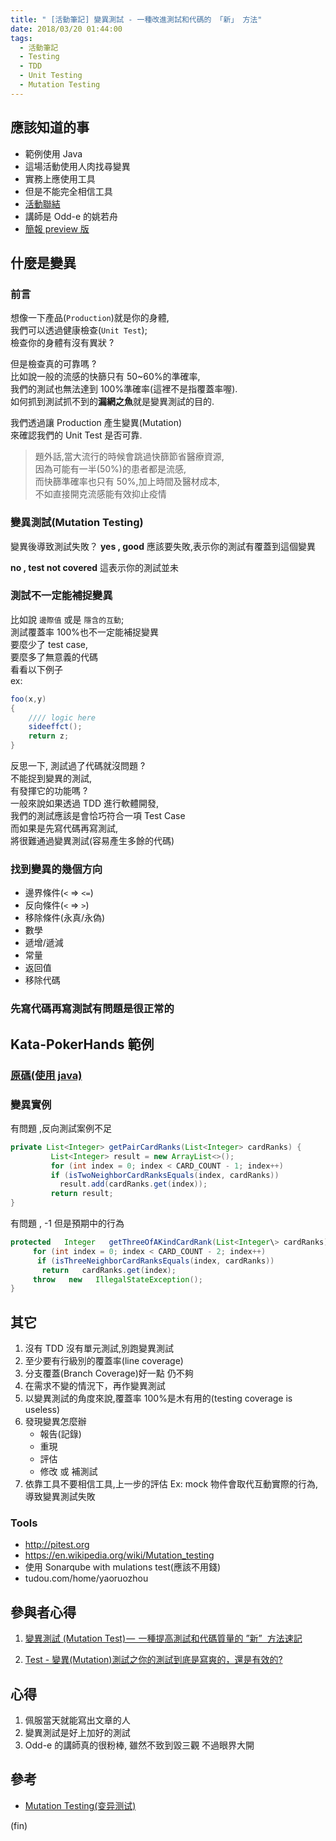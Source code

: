 ```yaml
---
title: " [活動筆記] 變異測試 - 一種改進測試和代碼的 「新」 方法"
date: 2018/03/20 01:44:00
tags:
  - 活動筆記
  - Testing
  - TDD
  - Unit Testing
  - Mutation Testing
---
```


## 應該知道的事

- 範例使用 Java
- 這場活動使用人肉找尋變異
- 實務上應使用工具
- 但是不能完全相信工具
- [活動聯結](https://www.facebook.com/events/966762773499308/)
- 講師是 Odd-e 的姚若舟
- [簡報 preview 版](http://boolan.com/lecture/1000001089)

## 什麼是變異

### 前言

想像一下產品(`Production`)就是你的身體,  
我們可以透過健康檢查(`Unit Test`);  
檢查你的身體有沒有異狀 ?

但是檢查真的可靠嗎 ?  
比如說一般的流感的快篩只有 50~60%的準確率,  
我們的測試也無法達到 100%準確率(這裡不是指覆蓋率喔).  
如何抓到測試抓不到的**漏網之魚**就是變異測試的目的.

我們透過讓 Production 產生變異(Mutation)  
來確認我們的 Unit Test 是否可靠.

> 題外話,當大流行的時候會跳過快篩節省醫療資源,  
> 因為可能有一半(50%)的患者都是流感,  
> 而快篩準確率也只有 50%,加上時間及醫材成本,  
> 不如直接開克流感能有效抑止疫情

### 變異測試(Mutation Testing)

變異後導致測試失敗？
**yes , good**
應該要失敗,表示你的測試有覆蓋到這個變異

**no , test not covered**
這表示你的測試並未

### 測試不一定能補捉變異

比如說 `邊際值` 或是 `隱含的互動`;  
測試覆蓋率 100%也不一定能補捉變異  
要麼少了 test case,  
要麼多了無意義的代碼  
看看以下例子  
ex:

```csharp
foo(x,y)
{
    //// logic here
    sideeffct();
    return z;
}
```

反思一下, 測試過了代碼就沒問題 ?  
不能捉到變異的測試,  
有發揮它的功能嗎 ?  
一般來說如果透過 TDD 進行軟體開發,  
我們的測試應該是會恰巧符合一項 Test Case  
而如果是先寫代碼再寫測試,  
將很難通過變異測試(容易產生多餘的代碼)

### 找到變異的幾個方向

- 邊界條件(`<` => `<=`)
- 反向條件(`<` => `>`)
- 移除條件(永真/永偽)
- 數學
- 遞增/遞減
- 常量
- 返回值
- 移除代碼

### 先寫代碼再寫測試有問題是很正常的

## Kata-PokerHands 範例

### [原碼(使用 java)](https://github.com/JosephYao/Kata-PokerHands)

### 變異實例

有問題 ,反向測試案例不足

```java
private List<Integer> getPairCardRanks(List<Integer> cardRanks) {
         List<Integer> result = new ArrayList<>();
         for (int index = 0; index < CARD_COUNT - 1; index++)
         if (isTwoNeighborCardRanksEquals(index, cardRanks))
           result.add(cardRanks.get(index));
         return result;
}
```

有問題 , -1 但是預期中的行為

```java
protected   Integer   getThreeOfAKindCardRank(List<Integer\> cardRanks) {
     for (int index = 0; index < CARD_COUNT - 2; index++)
      if (isThreeNeighborCardRanksEquals(index, cardRanks))
       return   cardRanks.get(index);
     throw   new   IllegalStateException();
}
```

## 其它

1. 沒有 TDD 沒有單元測試,別跑變異測試
2. 至少要有行級別的覆蓋率(line coverage)
3. 分支覆蓋(Branch Coverage)好一點 仍不夠
4. 在需求不變的情況下，再作變異測試
5. 以變異測試的角度來說,覆蓋率 100%是木有用的(testing coverage is useless)
6. 發現變異怎麼辦
   - 報告(記錄)
   - 重現
   - 評估
   - 修改 或 補測試
7. 依靠工具不要相信工具,上一步的評估
   Ex: mock 物件會取代互動實際的行為,導致變異測試失敗

### Tools

- <http://pitest.org>
- <https://en.wikipedia.org/wiki/Mutation_testing>
- 使用 Sonarqube with mulations test(應該不用錢)
- tudou.com/home/yaoruozhou

## 參與者心得

1. [變異測試 (Mutation Test) —  一種提高測試和代碼質量的 ”新”  方法速記](https://medium.com/@loverjersey/變異測試-mutation-test-一種提高測試和代碼質量的-新-方法速記-35bde79a5c7a)

2. [Test - 變異(Mutation)測試之你的測試到底是寫爽的，還是有效的?](https://dotblogs.com.tw/im_sqz777/2018/03/15/004634)

## 心得

1. 佩服當天就能寫出文章的人
2. 變異測試是好上加好的測試
3. Odd-e 的講師真的很粉棒, 雖然不致到毀三觀 不過眼界大開

## 參考

- [Mutation Testing(变异测试)](http://www.cnblogs.com/TongWee/p/4505289.html)

(fin)

